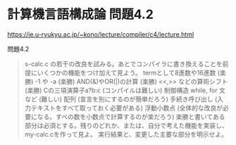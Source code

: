 # 計算機言語構成論 問題4.2

https://ie.u-ryukyu.ac.jp/~kono/lecture/compiler/c4/lecture.html

問題4.2

>s-calc.c の若干の改良を試みる。あとでコンパイラに書き換えることを前提にいくつかの機能をつけ加えて見よう。
termとして8進数や16進数 (楽勝)
-1 や -a (楽勝)
AND(&)やOR(|)の計算 (楽勝)
<<,>> などの算術シフト (楽勝)
Cの三項演算子a?b:c (コンパイルは難しい)
制御構造 while, for 文など (難しい)
配列 (宣言を別にするのが簡単だろう)
手続き呼び出し (入力テキストをすべて取っておく必要がある)
浮動小数点 (全体的な改良が必要になる。すべの数を小数点で計算するのが楽だろう)
楽勝と書いてある部分は必須とする。残りのどれか、または、自分で考えた機能を実装し、my-calc.cを作って見よ。
実行結果と、変更した主要な部分を明示せよ。